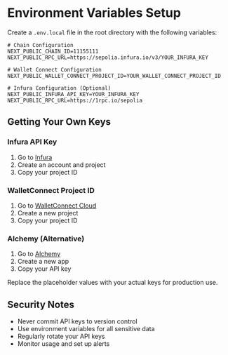 # Environment Variables Setup

Create a `.env.local` file in the root directory with the following variables:

```env
# Chain Configuration
NEXT_PUBLIC_CHAIN_ID=11155111
NEXT_PUBLIC_RPC_URL=https://sepolia.infura.io/v3/YOUR_INFURA_KEY

# Wallet Connect Configuration
NEXT_PUBLIC_WALLET_CONNECT_PROJECT_ID=YOUR_WALLET_CONNECT_PROJECT_ID

# Infura Configuration (Optional)
NEXT_PUBLIC_INFURA_API_KEY=YOUR_INFURA_KEY
NEXT_PUBLIC_RPC_URL=https://1rpc.io/sepolia
```

## Getting Your Own Keys

### Infura API Key
1. Go to [Infura](https://infura.io/)
2. Create an account and project
3. Copy your project ID

### WalletConnect Project ID
1. Go to [WalletConnect Cloud](https://cloud.walletconnect.com/)
2. Create a new project
3. Copy your project ID

### Alchemy (Alternative)
1. Go to [Alchemy](https://www.alchemy.com/)
2. Create a new app
3. Copy your API key

Replace the placeholder values with your actual keys for production use.

## Security Notes

- Never commit API keys to version control
- Use environment variables for all sensitive data
- Regularly rotate your API keys
- Monitor usage and set up alerts
